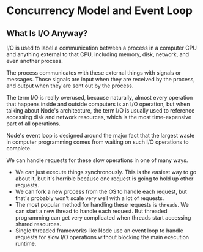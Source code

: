 # Concurrency Model and Event Loop

## What Is I/O Anyway?
I/O is used to label a communication between a process in a computer CPU and anything external to that CPU, including memory, disk, network, and even another process.

The process communicates with these external things with signals or messages. Those signals are input when they are received by the process, and output when they are sent out by the process.

The term I/O is really overused, because naturally, almost every operation that happens inside and outside computers is an I/O operation, but when talking about Node's architecture, the term I/O is usually used to reference accessing disk and network resources, which is the most time-expensive part of all operations.

Node's event loop is designed around the major fact that the largest waste in computer programming comes from waiting on such I/O operations to complete.

We can handle requests for these slow operations in one of many ways.
- We can just execute things synchronously. This is the easiest way to go about it, but it's horrible because one request is going to hold up other requests.
- We can fork a new process from the OS to handle each request, but that's probably won't scale very well with a lot of requests.
- The most popular method for handling these requests is `threads`. We can start a new thread to handle each request. But threaded programming can get very complicated when threads start accessing shared resources.
- Single threaded frameworks like Node use an event loop to handle requests for slow I/O operations without blocking the main execution runtime.
